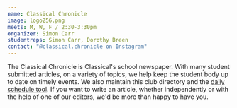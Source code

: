 ```yaml
---
name: Classical Chronicle
image: logo256.png
meets: M, W, F / 2:30-3:30pm
organizer: Simon Carr
studentreps: Simon Carr, Dorothy Breen
contact: "@classical.chronicle on Instagram"
---
```

The Classical Chronicle is Classical's school newspaper. With many student submitted articles, on a variety of topics, we help keep the student body up to date on timely events. We also maintain this club directory and the [daily schedule tool](/schedule/). If you want to write an article, whether independently or with the help of one of our editors, we'd be more than happy to have you.